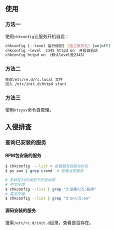 ## 使用
### 方法一
使用`chkconfig`让服务开机自启：
```bash
chkconfig [--level 运行级别] [独立服务名] [on|off]
chkconfig –level  2345 httpd on  开启自启动
chkconfig httpd on （默认level是2345）
```
### 方法二
```bash
修改/etc/re.d/rc.local 文件  
加入 /etc/init.d/httpd start
```
### 方法三
使用`ntsysv`命令自管理。
## 入侵排查
### 查询已安装的服务
#### RPM包安装的服务
```bash
$ chkconfig  --list # 查看服务自启动状态
$ ps aux | grep crond  # 查看当前服务

# 系统在3与5级别下的启动项 
# 中文环境
$ chkconfig --list | grep "3:启用\|5:启用"
# 英文环境
$ chkconfig --list | grep "3:on\|5:on"
```
#### 源码安装的服务
搜索`/etc/rc.d/init.d`目录，查看是否存在。